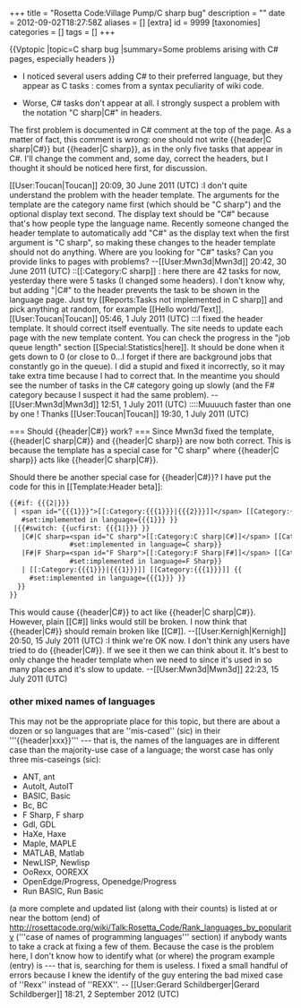 +++
title = "Rosetta Code:Village Pump/C sharp bug"
description = ""
date = 2012-09-02T18:27:58Z
aliases = []
[extra]
id = 9999
[taxonomies]
categories = []
tags = []
+++

{{Vptopic
|topic=C sharp bug
|summary=Some problems arising with C# pages, especially headers
}}

* I noticed several users adding C# to their preferred language, but they appear as C tasks : comes from a syntax peculiarity of wiki code.

* Worse, C# tasks don't appear at all. I strongly suspect a problem with the notation "C sharp|C#" in headers.

The first problem is documented in C# comment at the top of the page. As a matter of fact, this comment is wrong: one should
not write <nowiki>{{header|C sharp|C#}} but {{header|C sharp}}</nowiki>, as in the only five tasks that appear in C#.
I'll change the comment and, some day, correct the headers, but I thought it should be noticed here first, for discussion.

[[User:Toucan|Toucan]] 20:09, 30 June 2011 (UTC)
:I don't quite understand the problem with the header template. The arguments for the template are the category name first (which should be "C sharp") and the optional display text second. The display text should be "C#" because that's how people type the language name. Recently someone changed the header template to automatically add "C#" as the display text when the first argument is "C sharp", so making these changes to the header template should not do anything. Where are you looking for "C#" tasks? Can you provide links to pages with problems? --[[User:Mwn3d|Mwn3d]] 20:42, 30 June 2011 (UTC)
::[[:Category:C sharp]] : here there are 42 tasks for now, yesterday there were 5 tasks (I changed some headers). I don't know why, but adding "|C#" to the header prevents the task to be shown in the language page. Just try [[Reports:Tasks not implemented in C sharp]] and pick anything at random, for example [[Hello world/Text]]. [[User:Toucan|Toucan]] 05:46, 1 July 2011 (UTC)
:::I fixed the header template. It should correct itself eventually. The site needs to update each page with the new template content. You can check the progress in the "job queue length" section [[Special:Statistics|here]]. It should be done when it gets down to 0 (or close to 0...I forget if there are background jobs that constantly go in the queue). I did a stupid and fixed it incorrectly, so it may take extra time because I had to correct that. In the meantime you should see the number of tasks in the C# category going up slowly (and the F# category because I suspect it had the same problem). --[[User:Mwn3d|Mwn3d]] 12:51, 1 July 2011 (UTC)
::::Muuuuch faster than one by one ! Thanks [[User:Toucan|Toucan]] 19:30, 1 July 2011 (UTC)

=== Should <nowiki>{{header|C#}}</nowiki> work? ===
Since Mwn3d fixed the template, <nowiki>{{header|C sharp|C#}} and {{header|C sharp}}</nowiki> are now both correct. This is because the template has a special case for "C sharp" where <nowiki>{{header|C sharp}}</nowiki> acts like <nowiki>{{header|C sharp|C#}}</nowiki>.

Should there be another special case for <nowiki>{{header|C#}}</nowiki>? I have put the code for this in [[Template:Header beta]]:


```txt
{{#if: {{{2|}}}
 | <span id="{{{1}}}">[[:Category:{{{1}}}|{{{2}}}]]</span> [[Category:{{{1}}}]] {{
   #set:implemented in language={{{1}}} }}
 |{{#switch: {{ucfirst: {{{1|}}} }}
   |C#|C sharp=<span id="C sharp">[[:Category:C sharp|C#]]</span> [[Category:C sharp]] {{
               #set:implemented in language=C sharp}}
   |F#|F Sharp=<span id="F Sharp">[[:Category:F Sharp|F#]]</span> [[Category:F Sharp]] {{
               #set:implemented in language=F Sharp}}
   | [[:Category:{{{1}}}|{{{1}}}]] [[Category:{{{1}}}]] {{
     #set:implemented in language={{{1}}} }}
  }}
}}
```


This would cause <nowiki>{{header|C#}}</nowiki> to act like <nowiki>{{header|C sharp|C#}}</nowiki>. However, plain <nowiki>[[C#]]</nowiki> links would still be broken. I now think that <nowiki>{{header|C#}}</nowiki> should remain broken like <nowiki>[[C#]]</nowiki>. --[[User:Kernigh|Kernigh]] 20:50, 15 July 2011 (UTC)
:I think we're OK now. I don't think any users have tried to do <nowiki>{{header|C#}}</nowiki>. If we see it then we can think about it. It's best to only change the header template when we need to since it's used in so many places and it's slow to update. --[[User:Mwn3d|Mwn3d]] 22:23, 15 July 2011 (UTC)


### other mixed names of languages


This may not be the appropriate place for this topic, but there are about a dozen or so languages that are ''mis-cased'' (sic) in their '''<nowiki>{{</nowiki>header|xxx<nowiki>}}</nowiki>''' --- that is, the names of the languages are in different case than the majority-use case of a language; the worst case has only three mis-caseings (sic):

*  ANT, ant
*  AutoIt, AutoIT
*  BASIC, Basic
*  Bc, BC
*  F Sharp, F sharp
*  Gdl, GDL
*  HaXe, Haxe
*  Maple, MAPLE
*  MATLAB, Matlab
*  NewLISP, Newlisp
*  OoRexx, OOREXX
*  OpenEdge/Progress, Openedge/Progress
*  Run BASIC, Run Basic 

(a more complete and updated list (along with their counts) is listed at or near the bottom (end) of http://rosettacode.org/wiki/Talk:Rosetta_Code/Rank_languages_by_popularity ('''case of names of programming languages''' section) if anybody wants to take a crack at fixing a few of them.  Because the case is the problem here, I don't know how to identify what (or where) the program example (entry) is --- that is, searching for them is useless. I fixed a small handful of errors because I knew the identify of the guy entering the bad mixed case of ''Rexx'' instead of ''REXX''. -- [[User:Gerard Schildberger|Gerard Schildberger]] 18:21, 2 September 2012 (UTC)
